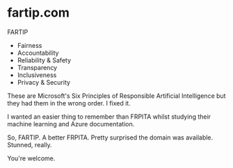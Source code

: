 # fartip.com

FARTIP

<ul>
<li>Fairness</li>
<li>Accountability</li>
<li>Reliability & Safety</li>
<li>Transparency</li>
<li>Inclusiveness</li>
<li>Privacy & Security</li>
</ul>

These are Microsoft's Six Principles of Responsible Artificial Intelligence but they had them in the
wrong order. I fixed it.

I wanted an easier thing to remember than FRPITA whilst studying their machine learning and Azure documentation.

So, FARTIP. A better FRPITA. Pretty surprised the domain was available. Stunned, really.

You're welcome.
